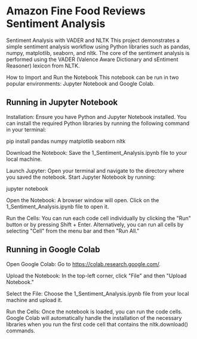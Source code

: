 # Amazon Fine Food Reviews Sentiment Analysis

Sentiment Analysis with VADER and NLTK
This project demonstrates a simple sentiment analysis workflow using Python libraries such as pandas, numpy, matplotlib, seaborn, and nltk. The core of the sentiment analysis is performed using the VADER (Valence Aware Dictionary and sEntiment Reasoner) lexicon from NLTK.

How to Import and Run the Notebook
This notebook can be run in two popular environments: Jupyter Notebook and Google Colab.

## Running in Jupyter Notebook
Installation: Ensure you have Python and Jupyter Notebook installed. You can install the required Python libraries by running the following command in your terminal:

pip install pandas numpy matplotlib seaborn nltk

Download the Notebook: Save the 1_Sentiment_Analysis.ipynb file to your local machine.

Launch Jupyter: Open your terminal and navigate to the directory where you saved the notebook. Start Jupyter Notebook by running:

jupyter notebook

Open the Notebook: A browser window will open. Click on the 1_Sentiment_Analysis.ipynb file to open it.

Run the Cells: You can run each code cell individually by clicking the "Run" button or by pressing Shift + Enter. Alternatively, you can run all cells by selecting "Cell" from the menu bar and then "Run All."

## Running in Google Colab
Open Google Colab: Go to https://colab.research.google.com/.

Upload the Notebook: In the top-left corner, click "File" and then "Upload Notebook."

Select the File: Choose the 1_Sentiment_Analysis.ipynb file from your local machine and upload it.

Run the Cells: Once the notebook is loaded, you can run the code cells. Google Colab will automatically handle the installation of the necessary libraries when you run the first code cell that contains the nltk.download() commands.
